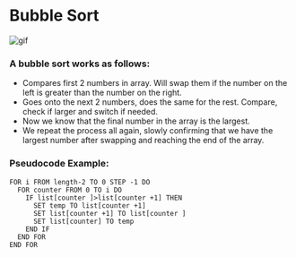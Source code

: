 # Bubble Sort
![gif](https://upload.wikimedia.org/wikipedia/commons/0/06/Bubble-sort.gif)

### A bubble sort works as follows:

* Compares first 2 numbers in array. Will swap them if the number on the left is greater than the number on the right.
* Goes onto the next 2 numbers, does the same for the rest. Compare, check if larger and switch if needed.
* Now we know that the final number in the array is the largest.
* We repeat the process all again, slowly confirming that we have the largest number after swapping and reaching the end of the array.

### Pseudocode Example:
```
FOR i FROM length-2 TO 0 STEP -1 DO 
  FOR counter FROM 0 TO i DO 
    IF list[counter ]>list[counter +1] THEN 
      SET temp TO list[counter +1]
      SET list[counter +1] TO list[counter ]
      SET list[counter] TO temp
    END IF 
  END FOR 
END FOR 
```
<div align="center>
<h5>This is a very common sorting algorithm and can be implemented in pretty much every language.<br>Check out the rest of this folder to see some examples of it at work!</h5>
</div>
